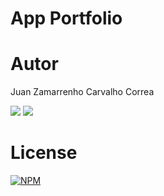 # App Portfolio

# Autor

Juan Zamarrenho Carvalho Correa

<a href="https://www.linkedin.com/in/juan-zamarrenho-carvalho-correa-9723bb150/" target="_blank"><img src="https://img.shields.io/badge/LinkedIn-0077B5?style=for-the-badge&logo=linkedin&logoColor=white" target="_blank"></a>
<a href="https://www.instagram.com/juanzcc/" target="_blank"><img src="https://img.shields.io/badge/Instagram-E4405F?style=for-the-badge&logo=instagram&logoColor=white" target="_blank"></a>

# License

[![NPM](https://img.shields.io/npm/l/react)](https://github.com/juanzcc/AppPortfolio/blob/main/LICENSE) 
